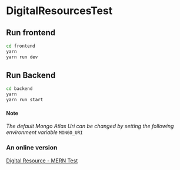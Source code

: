 # DigitalResourcesTest

## Run frontend

```bash
cd frontend
yarn
yarn run dev
```

## Run Backend

```bash
cd backend
yarn
yarn run start
```

#### Note

_The default Mongo Atlas Uri can be changed by setting the following environment variable_
`MONGO_URI`

### An online version

[Digital Resource - MERN Test](https://digi-front.onrender.com/)
